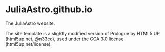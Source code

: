 JuliaAstro.github.io
====================

The JuliaAstro website.

The site template is a slightly modified version of Prologue by HTML5
UP (html5up.net, @n33co), used under the CCA 3.0 license
(html5up.net/license).
